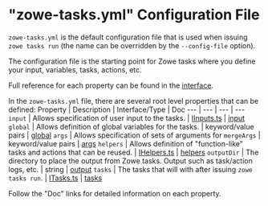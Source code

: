 # "zowe-tasks.yml" Configuration File
`zowe-tasks.yml` is the default configuration file that is used when issuing `zowe tasks run` (the name can be overridden by the `--config-file` option).

The configuration file is the starting point for Zowe tasks where you define your input, variables, tasks, actions, etc. 

Full reference for each property can be found in the [interface](../src/api/interface/config/IConfig.ts).

In the `zowe-tasks.yml` file, there are several root level properties that can be defined:
Property | Description | Interface/Type | Doc
--- | --- | --- | ---
`input` | Allows specification of user input to the tasks. | [IInputs.ts](../src/api/interface/config/IInputs.ts) | [input](./input.md)
`global` | Allows definition of global variables for the tasks. | keyword/value pairs | [global](./global.md)
`args` | Allows specification of sets of arguments for `mergeArgs` | keyword/value pairs | [args](./args.md)
`helpers` | Allows definition of "function-like" tasks and actions that can be reused. | [IHelpers.ts](../src/api/interface/config/IHelpers.ts) | [helpers](./helpers.md)
`outputDir` | The directory to place the output from Zowe tasks. Output such as task/action logs, etc. | string | [output](./output.md)
`tasks` | The tasks that will with after issuing `zowe tasks run`. | [ITasks.ts](../src/api/interface/config/ITasks.ts) | [tasks](./tasks.md)

Follow the "Doc" links for detailed information on each property. 

